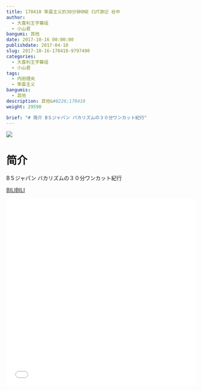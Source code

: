 ```yaml
---
title: 170410 笨蛋主义的30分钟ONE CUT游记 谷中
author: 
  - 大喜利王字幕组
  - 小山君
bangumi: 其他
date: 2017-10-16 00:00:00
publishdate: 2017-04-10
slug: 2017-10-16-170410-9797490
categories: 
  - 大喜利王字幕组
  - 小山君
tags: 
  - 内田理央
  - 笨蛋主义
bangumis: 
  - 其他
description: 其他&#8226;170410
weight: 29590

brief: "# 简介 BＳジャパン バカリズムの３０分ワンカット紀行"
---
```


![](https://i.imgur.com/hlBXuZG.jpg)

# 简介  
BＳジャパン
バカリズムの３０分ワンカット紀行

  [BILIBILI](https://www.bilibili.com/video/av9797490/)


<div class="vcontainer">  <iframe class='video' src="//www.bilibili.com/blackboard/player.html?aid=9797490" width="100%" height="500" frameborder="0" allowfullscreen="allowfullscreen"></iframe></div>
